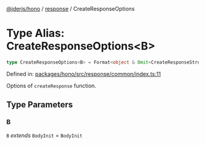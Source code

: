 [@jderjs/hono](../../README.md) / [response](../README.md) / CreateResponseOptions

# Type Alias: CreateResponseOptions\<B\>

```ts
type CreateResponseOptions<B> = Format<object & Omit<CreateResponseStructOptions<B>, "status">>;
```

Defined in: [packages/hono/src/response/common/index.ts:11](https://github.com/jder-std/hono/blob/206880bc1e845cf7bddf84d4b8c9af705bc6e006/packages/hono/src/response/common/index.ts#L11)

Options of `createResponse` function.

## Type Parameters

### B

`B` *extends* `BodyInit` = `BodyInit`
